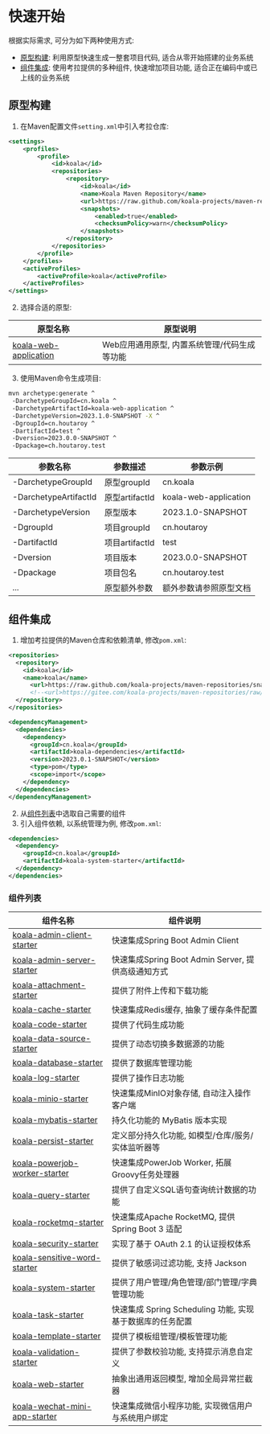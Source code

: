 # 快速开始

根据实际需求, 可分为如下两种使用方式:

- [原型构建](#原型构建): 利用原型快速生成一整套项目代码, 适合从零开始搭建的业务系统
- [组件集成](#组件集成): 使用考拉提供的多种组件, 快速增加项目功能, 适合正在编码中或已上线的业务系统

## 原型构建

1. 在Maven配置文件`setting.xml`中引入考拉仓库:

```xml
<settings>
    <profiles>
        <profile>
            <id>koala</id>
            <repositories>
                <repository>
                    <id>koala</id>
                    <name>Koala Maven Repository</name>
                    <url>https://raw.github.com/koala-projects/maven-repositories/snapshot/</url>
                    <snapshots>
                        <enabled>true</enabled>
                        <checksumPolicy>warn</checksumPolicy>
                    </snapshots>
                </repository>
            </repositories>
        </profile>
    </profiles>
    <activeProfiles>
        <activeProfile>koala</activeProfile>
    </activeProfiles>
</settings>
```

2. 选择合适的原型:

| 原型名称                                                     | 原型说明                                     |
| ------------------------------------------------------------ | -------------------------------------------- |
| [koala-web-application](../../koala-archetypes/koala-web-application) | Web应用通用原型, 内置系统管理/代码生成等功能 |

3. 使用Maven命令生成项目:

```bash
mvn archetype:generate ^
 -DarchetypeGroupId=cn.koala ^
 -DarchetypeArtifactId=koala-web-application ^
 -DarchetypeVersion=2023.1.0-SNAPSHOT -X ^
 -DgroupId=cn.houtaroy ^
 -DartifactId=test ^
 -Dversion=2023.0.0-SNAPSHOT ^
 -Dpackage=ch.houtaroy.test
```

| 参数名称              | 参数描述       | 参数示例               |
| --------------------- | -------------- | ---------------------- |
| -DarchetypeGroupId    | 原型groupId    | cn.koala               |
| -DarchetypeArtifactId | 原型artifactId | koala-web-application  |
| -DarchetypeVersion    | 原型版本       | 2023.1.0-SNAPSHOT      |
| -DgroupId             | 项目groupId    | cn.houtaroy            |
| -DartifactId          | 项目artifactId | test                   |
| -Dversion             | 项目版本       | 2023.0.0-SNAPSHOT      |
| -Dpackage             | 项目包名       | cn.houtaroy.test       |
| ...                   | 原型额外参数   | 额外参数请参照原型文档 |

## 组件集成

1. 增加考拉提供的Maven仓库和依赖清单, 修改`pom.xml`:

```xml
<repositories>
  <repository>
    <id>koala</id>
    <name>koala</name>
      <url>https://raw.github.com/koala-projects/maven-repositories/snapshot/</url>
      <!--<url>https://gitee.com/koala-projects/maven-repositories/raw/snapshot/</url>-->
  </repository>
</repositories>

<dependencyManagement>
  <dependencies>
    <dependency>
      <groupId>cn.koala</groupId>
      <artifactId>koala-dependencies</artifactId>
      <version>2023.0.1-SNAPSHOT</version>
      <type>pom</type>
      <scope>import</scope>
    </dependency>
  </dependencies>
</dependencyManagement>
```

2. 从[组件列表](#组件列表)中选取自己需要的组件
3. 引入组件依赖, 以系统管理为例, 修改`pom.xml`:

```xml
<dependencies>
  <dependency>
    <groupId>cn.koala</groupId>
    <artifactId>koala-system-starter</artifactId>
  </dependency>
</dependencies>
```

### 组件列表

| 组件名称                                                     | 组件说明                                                  |
| ------------------------------------------------------------ | --------------------------------------------------------- |
| [koala-admin-client-starter](../../koala-starters/koala-admin-client-starter) | 快速集成Spring Boot Admin Client                          |
| [koala-admin-server-starter](../../koala-starters/koala-admin-server-starter) | 快速集成Spring Boot Admin Server, 提供高级通知方式        |
| [koala-attachment-starter](../../koala-starters/koala-attachment-starter) | 提供了附件上传和下载功能                                  |
| [koala-cache-starter](../../koala-starters/koala-cache-starter) | 快速集成Redis缓存, 抽象了缓存条件配置                     |
| [koala-code-starter](../../koala-starters/koala-code-starter) | 提供了代码生成功能                                        |
| [koala-data-source-starter](../../koala-starters/koala-data-source-starter) | 提供了动态切换多数据源的功能                              |
| [koala-database-starter](../../koala-starters/koala-database-starter) | 提供了数据库管理功能                                      |
| [koala-log-starter](../../koala-starters/koala-log-starter)  | 提供了操作日志功能                                        |
| [koala-minio-starter](../../koala-starters/koala-minio-starter) | 快速集成MinIO对象存储, 自动注入操作客户端                 |
| [koala-mybatis-starter](../../koala-starters/koala-mybatis-starter) | 持久化功能的 MyBatis 版本实现                             |
| [koala-persist-starter](../../koala-starters/koala-persist-starter) | 定义部分持久化功能, 如模型/仓库/服务/实体监听器等         |
| [koala-powerjob-worker-starter](../../koala-starters/koala-powerjob-worker-starter) | 快速集成PowerJob Worker, 拓展Groovy任务处理器             |
| [koala-query-starter](../../koala-starters/koala-query-starter) | 提供了自定义SQL语句查询统计数据的功能                     |
| [koala-rocketmq-starter](../../koala-starters/koala-rocketmq-starter) | 快速集成Apache RocketMQ, 提供 Spring Boot 3 适配          |
| [koala-security-starter](../../koala-starters/koala-security-starter) | 实现了基于 OAuth 2.1 的认证授权体系                       |
| [koala-sensitive-word-starter](../../koala-starters/koala-sensitive-word-starter) | 提供了敏感词过滤功能, 支持 Jackson                        |
| [koala-system-starter](../../koala-starters/koala-system-starter) | 提供了用户管理/角色管理/部门管理/字典管理功能             |
| [koala-task-starter](../../koala-starters/koala-task-starter) | 快速集成 Spring Scheduling 功能, 实现基于数据库的任务配置 |
| [koala-template-starter](../../koala-starters/koala-template-starter) | 提供了模板组管理/模板管理功能                             |
| [koala-validation-starter](../../koala-starters/koala-validation-starter) | 提供了参数校验功能, 支持提示消息自定义                    |
| [koala-web-starter](../../koala-starters/koala-web-starter)  | 抽象出通用返回模型, 增加全局异常拦截器                    |
| [koala-wechat-mini-app-starter](../../koala-starters/koala-wechat-mini-app-starter) | 快速集成微信小程序功能, 实现微信用户与系统用户绑定        |

